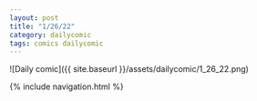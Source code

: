 ```yaml
---
layout: post
title: "1/26/22"
category: dailycomic
tags: comics dailycomic
---
```

![Daily comic]({{ site.baseurl }}/assets/dailycomic/1_26_22.png)


{% include navigation.html %}
